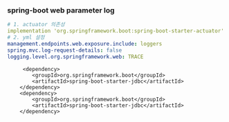 ### spring-boot web parameter log
```yml
# 1. actuator 의존성
implementation 'org.springframework.boot:spring-boot-starter-actuator'
# 2. yml 설정
management.endpoints.web.exposure.include: loggers
spring.mvc.log-request-details: false
logging.level.org.springframework.web: TRACE
```
         <dependency>
            <groupId>org.springframework.boot</groupId>
            <artifactId>spring-boot-starter-jdbc</artifactId>
        </dependency>
        <dependency>
            <groupId>org.springframework.boot</groupId>
            <artifactId>spring-boot-starter-jdbc</artifactId>
        </dependency>
